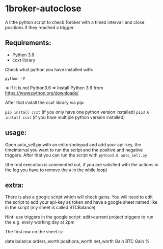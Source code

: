 # 1broker-autoclose

A little pyhton script to check 1broker with a timed intervall and close positions if they reached a trigger.

## Requirements:
* Python 3.6
* ccxt library

Check what python you have installed with: 

`python -V`

=> if it is not Python3.6 => Install Python 3.6 from https://www.python.org/downloads/

After that install the ccxt library via pip:

`pip install ccxt` (if you only have one python version installed)
`pip3.6 install ccxt` (if you have multiple python version installed)

## usage:
Open auto_sell.py with an editor/notepad and add your api-key, the timeinterval you want to run the script and the positive and negative triggers. After that you can run the script with
`python3.6 auto_sell.py`

(the real execution is commented out, if you are satisfied with the actions in the log you have to remove the `#` in the while loop)




## extra:
There is also a google script which will check gains.
You will need to edit the script to add your api-key as token and have a google sheet named like in the script (my sheet is called BTCBalance)

Hint: use triggers in the google script: edit>current project triggers to run the e.g. every working day at 2pm

The first row on the sheet is:

date 	balance 	orders_worth 	positions_worth 	net_worth	Gain BTC	Gain %




